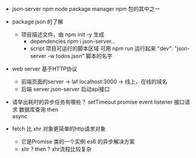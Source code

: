 - json-server
    npm  node package manager
    npm 包的其中之一


- package.json 的了解
    - 项目描述文件，由 npm init -y 生成
        - dependencies npm i json-server...
        - script 项目可运行的脚本区域
            可用 npm run 运行起来
            "dev": "json-server -w todos.json"
            脚本的名字  


- web server    基于HTTP协议
    - 前端页面的server -> laf
        localhost:3000 -> 线上，在线的域名
    - 后端 server
        json-server  启动api接口


- 请举出耗时的异步任务有哪些？
    setTimeout
    promise
    event listener
    接口请求
    数据库查询
    then  
    async


- fetch 比 xhr 对象更简单的http请求对象
    - 它是Promise 类的一个实例 es6 的异步解决方案
    - xhr ? then ?
        xhr流程比较复杂